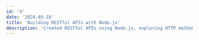 ```yaml
---
id: '4'
date: '2024-03-10'
title: 'Building RESTful APIs with Node.js'
description: 'Created RESTful APIs using Node.js, exploring HTTP methods and server-client communication.'
---
```


#